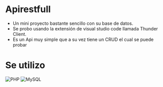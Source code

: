 # Apirestfull

* Un mini proyecto bastante sencillo con su base de datos.
* Se probo usando la extensión de visual studio code llamada Thunder Client.
* Es un Api muy simple que a su vez tiene un CRUD el cual se puede probar

# Se utilizo

![PHP](https://img.shields.io/badge/-PHP-333333?style=flat&logo=php)
![MySQL](https://img.shields.io/badge/-MySQL-333333?style=flat&logo=mysql)
